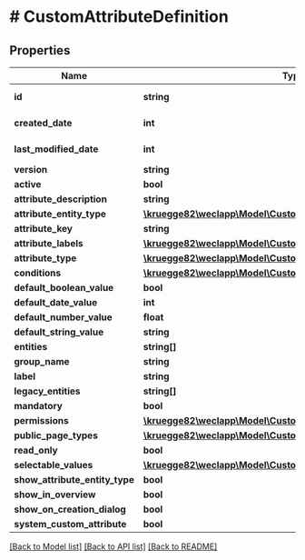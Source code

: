 # # CustomAttributeDefinition

## Properties

Name | Type | Description | Notes
------------ | ------------- | ------------- | -------------
**id** | **string** |  | [optional] [readonly]
**created_date** | **int** |  | [optional] [readonly]
**last_modified_date** | **int** |  | [optional] [readonly]
**version** | **string** |  | [optional]
**active** | **bool** |  | [optional]
**attribute_description** | **string** |  | [optional]
**attribute_entity_type** | [**\kruegge82\weclapp\Model\CustomAttributeEntityType**](CustomAttributeEntityType.md) |  | [optional]
**attribute_key** | **string** |  | [optional]
**attribute_labels** | [**\kruegge82\weclapp\Model\CustomAttributeDefinitionTranslation[]**](CustomAttributeDefinitionTranslation.md) |  | [optional]
**attribute_type** | [**\kruegge82\weclapp\Model\CustomAttributeType**](CustomAttributeType.md) |  | [optional]
**conditions** | [**\kruegge82\weclapp\Model\CustomAttributeDefinitionConditions**](CustomAttributeDefinitionConditions.md) |  | [optional]
**default_boolean_value** | **bool** |  | [optional]
**default_date_value** | **int** |  | [optional]
**default_number_value** | **float** |  | [optional]
**default_string_value** | **string** |  | [optional]
**entities** | **string[]** |  | [optional]
**group_name** | **string** |  | [optional]
**label** | **string** |  | [optional]
**legacy_entities** | **string[]** |  | [optional]
**mandatory** | **bool** |  | [optional]
**permissions** | [**\kruegge82\weclapp\Model\CustomAttributeDefinitionPermission[]**](CustomAttributeDefinitionPermission.md) |  | [optional]
**public_page_types** | [**\kruegge82\weclapp\Model\CustomAttributePublicPageType[]**](CustomAttributePublicPageType.md) |  | [optional]
**read_only** | **bool** |  | [optional]
**selectable_values** | [**\kruegge82\weclapp\Model\CustomAttributeDefinitionListValue[]**](CustomAttributeDefinitionListValue.md) |  | [optional]
**show_attribute_entity_type** | **bool** |  | [optional]
**show_in_overview** | **bool** |  | [optional]
**show_on_creation_dialog** | **bool** |  | [optional]
**system_custom_attribute** | **bool** |  | [optional]

[[Back to Model list]](../../README.md#models) [[Back to API list]](../../README.md#endpoints) [[Back to README]](../../README.md)
